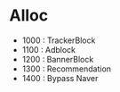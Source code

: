 # Alloc

- 1000 : TrackerBlock
- 1100 : Adblock
- 1200 : BannerBlock
- 1300 : Recommendation
- 1400 : Bypass Naver
